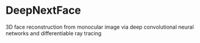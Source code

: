 # DeepNextFace
3D face reconstruction from monocular image via deep convolutional neural networks and differentiable ray tracing
